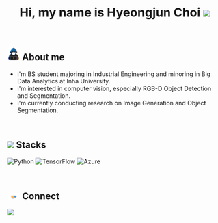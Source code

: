 <h1 align="center"><b>Hi, my name is Hyeongjun Choi </b><img src="https://media.giphy.com/media/hvRJCLFzcasrR4ia7z/giphy.gif" width="35"></h1>

<!-- <p align="center">
  <a href="https://github.com/DenverCoder1/readme-typing-svg"><img src="https://readme-typing-svg.herokuapp.com?font=Time+New+Roman&color=cyan&size=25&center=true&vCenter=true&width=600&height=100&lines=Assalamu+O+Alaikum+Warahmatullah..&hearts;++;Self-taught+Front-End+Developer,;Computer+Science+Student,;CTF+Newbie,;Active+Learner/Researcher,;Love+to+learn+new+stuffs..<3"></a>
</p>
-->

<br>

## <picture><img src="https://github.com/0xAbdulKhalid/0xAbdulKhalid/raw/main/assets/mdImages/about_me.gif" width="30"></picture> **About me**

- I'm BS student majoring in Industrial Engineering and minoring in Big Data Analytics at Inha University.
- I'm interested in computer vision, especially RGB-D Object Detection and Segmentation.
- I'm currently conducting research on Image Generation and Object Segmentation.

<br>

<!-- <img src="https://user-images.githubusercontent.com/73097560/115834477-dbab4500-a447-11eb-908a-139a6edaec5c.gif"><br><br> -->

## <img src="https://media2.giphy.com/media/WFZvB7VIXBgiz3oDXE/giphy.gif?cid=ecf05e47yf7gsxbq7c22fx1knx3htxdgprfkogzf1h3igjyc&rid=giphy.gif&ct=s" width ="30"><b> **Stacks** </b>

![Python](https://img.shields.io/badge/python-3670A0?style=for-the-badge&logo=python&logoColor=ffdd54)
![TensorFlow](https://img.shields.io/badge/TensorFlow-%23FF6F00.svg?style=for-the-badge&logo=TensorFlow&logoColor=white)
![Azure](https://img.shields.io/badge/azure-%230072C6.svg?style=for-the-badge&logo=microsoftazure&logoColor=white)

<br>

<!-- <img src="https://user-images.githubusercontent.com/73097560/115834477-dbab4500-a447-11eb-908a-139a6edaec5c.gif"><br><br> -->

## <img src="https://github.com/0xAbdulKhalid/0xAbdulKhalid/raw/main/assets/mdImages/handshake.gif" width="30"><b> **Connect** </b>

<a href="mailto:chjoon23@gmail.com" target="_blank">
<img src="https://img.shields.io/badge/gmail-%23EA4335.svg?style=for-the-badge&logo=gmail&logoColor=white" t=mail style="margin-bottom: 5px;" />
</a>

<br>
<br>
<br>
